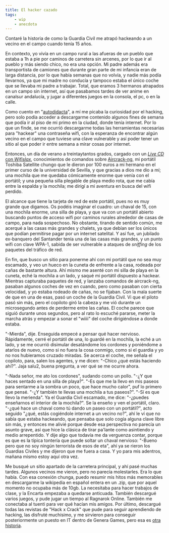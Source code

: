 ```yaml
---
title: El hacker cazado
tags: 
    - wip
    - anecdota
---
```


Contaré la historia de como la Guardia Civil me atrapó hackeando a un vecino en el campo cuando tenía 15 años.

En contexto, yo vivía en un campo rural a las afueras de un pueblo que estaba a 1h a pie por caminos de carretera sin arcenes, por lo que ir al pueblo y más siendo chico, no era una opción. Mi padre además era transportista de camiones que durante gran parte de mi infancia eran de larga distancia, por lo que había semanas que no volvía, y nadie más podía llevarnos, ya que mi madre no conducía y tampoco estaba el único coche que se llevaba mi padre a trabajar. Total, que eramos 3 hermanos atrapados en un campo sin internet, así que pasabamos tardes de ver anime en canalsur andalucía, y jugar a diferentes juegos en la consola, el pc, o en la calle.

Como cuento en "[autodidacta](Anecdotas/autodidacta)", a mí me picaba la curiosidad por el hacking, pero solo podía acceder a descargarme contenido algunos fines de semana que podía ir al piso de mi primo en la ciudad, donde tenía internet. Por lo que un finde, se me ocurrió descargarme todas las herramientas necesarias para "hackear" una contraseña wifi, con la esperanza de encontrar algún vecino en el campo que tuviese una clave vulnerable y así poder tener un sitio al que poder ir entre semana a mirar cosas por internet.

Entonces, un día de verano a treintaytantos grados, cargado con un [*Live CD* con *Wifislax*](https://www.wifislax.com/), conocimientos de comandos sobre [Aircrack-ng](https://www.aircrack-ng.org/), mi portátil Toshiba Satellite chungo que le dieron por 100 euros a mi hermano en el primer curso de la universidad de Sevilla, y que gracias a dios me dio a mí; una mochila que me quedaba cómicamente enorme que venía con el portátil; y una pequeña silla plegable de playa medio rota, que me cabía entre la espalda y la mochila; me dirigí a mi aventura en busca del wifi perdido.

El alcance que tiene la tarjeta de red de este portátil, pues no es muy grande que digamos. Os podéis imaginar el cuadro: un chaval de 15, con una mochila enorme, una silla de playa, y que va con un portátil abierto buscando puntos de acceso wifi por caminos rurales alrededor de casas de campo, para nada sospechoso. No obstante, tirando de sentido común, me acerqué a las casas más grandes y chalets, ya que debían ser los únicos que podían permitirse pagar por un internet satelital. Y así fue, un jubilado ex-banquero del Santander tenía una de las casas más grandes, y un punto wifi con clave WPA-1, sabida de ser vulnerable a ataques de *sniffing* de los paquetes del tráfico de red.

En fin, que busco un sitio para ponerme ahí con mi portátil que no sea muy escamado, y veo un hueco en la cuneta de enfrente a la casa, rodeada por cañas de bastante altura. Ahí mismo me asenté con mi silla de playa en la cuneta, eché la mochila a un lado, y saqué mi portátil dispuesto a hackear. Mientras capturaba paquetes de red, y lanzaba comandos de aircrack-ng, pasaban algunos coches de vez en cuando, pero como pasaban con cierta velocidad, y yo estaba rodeado de cañas, no se fijaban. Con la mala suerte de que en una de esas, pasó un coche de la Guardia Civil. Vi que el piloto pasó sin más, pero el copiloto giró la cabeza y me vió durante un microsegundo antes de perderme entre las cañas. El coche parece que siguió durante unos segundos, pero al rato lo escuché pararse, meter la marcha atrás y empezar a sonar el "wiiii" del coche dirigiéndose a donde estaba.

"-Mierda", dije. Enseguida empecé a pensar qué hacer nervioso. Rápidamente, cerré el portátil de una, lo guardé en la mochila, la eché a un lado, y se me ocurrió disimular desatándome los cordones y poniéndome a atarlos de nuevo, como si no fuera la cosa conmigo, como si el guardia y yo no nos hubieramos cruzado miradas. Se acerca el coche, me señala el copiloto, para, salen los agentes, y me dicen: "-Chico ¿qué estás haciendo ahí?". Jaja salu2, buena pregunta, a ver qué se me ocurre ahora.

"-Nada señor, me ato los cordones", sudando como un pollo. "-¿Y que haces sentado en una silla de playa?". "-Es que me la llevo en mis paseos para sentarme a la sombra un poco, que hace mucho calor", puf lo primero que pensé. "-¿Y también te llevas una mochila a tus paseos?". "-Sí es que llevo la merienda". Ya el Guardia Civil escamado, me dice: "-¿puedes enseñarnos el interior de la mochila?". Se la enseño y ven el portátil, claro. "-¿qué hace un chaval como tú dando un paseo con un portátil?", acto seguido "¿qué, estás cogiéndole internet a un vecino no?", ahí le ví que no sabía que estaba hackeando, que pensaba que solo cogía alguna clave libre sin más, y entonces me alivié porque desde esa perspectiva no parecía un asunto grave, así que hice la clásica de tirar pa'lante como asintiendo y medio arrepentido. Y dije algo que todavía me da verguenza contar, porque es que es la típica tontería que puede soltar un chaval nervioso: "-Bueno pero que no soy ningún terrorista de esos de eta", ahí ya se rieron los Guardias Civiles y me dijeron que me fuera a casa. Y yo para mis adentros, mañana mismo estoy aquí otra vez. 

Me busqué un sitio apartado de la carretera principal, y ahí pasé muchas tardes. Algunos vecinos me vieron, pero no parecía molestarles. Era lo que había. Con esa conexión chunga, puedo resumir mis hitos más memorables en descargarme la wikipedia en español entera en un .zip, que por aquel momento no ocupaba más de 10gb. La necesitaba para hacer trabajos de clase, y la Encarta empezaba a quedarse anticuada. También descargué varios juegos, y pude jugar un tiempo al Ragnarok Online. También me conectaba al tuenti para ver qué hacían mis amigos. Por último, descargué todas las revistas de "Hack x Crack" que pude para seguir aprendiendo de hacking, las disfruté muchísimo, y me sirvieron para conseguir posteriormente un puesto en IT dentro de Genera Games, pero esa es [otra historia](Anecdotas/de-qa-a-devops.md).